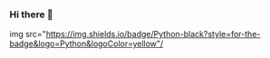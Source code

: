 ### Hi there 👋
img src="https://img.shields.io/badge/Python-black?style=for-the-badge&logo=Python&logoColor=yellow"/
<!--
**Vasiliev-Aleksey/Vasiliev-Aleksey** is a ✨ _special_ ✨ repository because its `README.md` (this file) appears on your GitHub profile.

Here are some ideas to get you started:

- 🔭 I’m currently working on ...
- 🌱 I’m currently learning ...
- 👯 I’m looking to collaborate on ...
- 🤔 I’m looking for help with ...
- 💬 Ask me about ...
- 📫 How to reach me: ...
- 😄 Pronouns: ...
- ⚡ Fun fact: ...
-->
